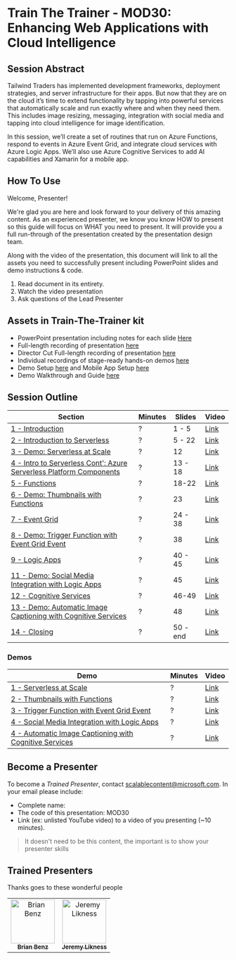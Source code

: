 # Train The Trainer - MOD30: Enhancing Web Applications with Cloud Intelligence

## Session Abstract

Tailwind Traders has implemented development frameworks, deployment strategies, and server infrastructure for their apps. But now that they are on the cloud it’s time to extend functionality by tapping into powerful services that automatically scale and run exactly where and when they need them. This includes image resizing, messaging, integration with social media and tapping into cloud intelligence for image identification.

In this session, we’ll create a set of routines that run on Azure Functions, respond to events in Azure Event Grid, and integrate cloud services with Azure Logic Apps. We’ll also use Azure Cognitive Services to add AI capabilities and Xamarin for a mobile app.

## How To Use

Welcome, Presenter!

We're glad you are here and look forward to your delivery of this amazing content. As an experienced presenter, we know you know HOW to present so this guide will focus on WHAT you need to present. It will provide you a full run-through of the presentation created by the presentation design team.

Along with the video of the presentation, this document will link to all the assets you need to successfully present including PowerPoint slides and demo instructions &
code.

1. Read document in its entirety.
2. Watch the video presentation
3. Ask questions of the Lead Presenter

## Assets in Train-The-Trainer kit

- PowerPoint presentation including notes for each slide [Here](https://#)
- Full-length recording of presentation [here](https://#)
- Director Cut Full-length recording of presentation [here](https://#)
- Individual recordings of stage-ready hands-on demos [here](https://#)
- Demo Setup [here](Setup.md) and Mobile App Setup [here](MOBILE-APP-README.md)
- Demo Walkthrough and Guide [here](Demos.md)

## Session Outline

| Section  | Minutes | Slides | Video |
|----------|----------|-------|-----|
|[1 - Introduction](README.md)| ? | 1 - 5 | [Link](https://globaleventcdn.blob.core.windows.net/assets/ops/ops20/video/02_Presentation_Section_One.mp4)
|[2 - Introduction to Serverless](README.md)| ? | 5 - 22 |[Link](tbd.mp4)
|[3 - Demo: Serverless at Scale](README.md)| ? | 12 |[Link](tbd.mp4)
|[4 - Intro to Serverless Cont': Azure Serverless Platform Components](tbd.md)| ? | 13 - 18 |[Link](tbd.mp4)
|[5 - Functions](README.md)| ? | 18-22 |[Link](tbd.mp4)
|[6 - Demo: Thumbnails with Functions](README.md)| ? | 23 |[Link](tbd.mp4)
|[7 - Event Grid](slides/section/03/README.md)| ? | 24 - 38 |[Link](tbd.mp4)
|[8 - Demo: Trigger Function with Event Grid Event](README.md)|?| 38 |[Link](tbd.mp4)
|[9 - Logic Apps](README.md)| ? | 40 - 45  |[Link]()
|[11 - Demo: Social Media Integration with Logic Apps](README.md)| ? | 45 |[Link](tbd.mp4)
|[12 - Cognitive Services](README.md)| ? | 46-49 |[Link](tbd.mp4)
|[13 - Demo: Automatic Image Captioning with Cognitive Services](README.md)| ? | 48 |[Link](tbd.mp4)
|[14 - Closing](README.md)| ? | 50 - end |[Link](tbd.mp4)

### Demos

| Demo  | Minutes | Video |
|----------|----------|-------|
|[1 - Serverless at Scale](demos.md#demo-1-serverless-for-elastic-scale)|?  |[Link](https://globaleventcdn.blob.core.windows.net/assets/mod/mod30/MOD30_Demo1.mp4)
|[2 - Thumbnails with Functions](demos.md#demo-2-thumbnails-with-functions)|?   |[Link](https://globaleventcdn.blob.core.windows.net/assets/mod/mod30/MOD30_Demo2.mp4)
|[3 - Trigger Function with Event Grid Event ](demos.md#demo-3-trigger-function-with-event-grid-event)|?    |[Link](https://coming.soon)
|[4 - Social Media Integration with Logic Apps ](demos.md#demo-4-social-media-integration-with-logic-apps)|?    |[Link](https://coming.soon)
|[4 - Automatic Image Captioning with Cognitive Services](demos.md#demo-4-automatic-image-captioning-with-logic-apps)|? |[Link](https://coming.soon)



## Become a Presenter

To become a *Trained Presenter*, contact [scalablecontent@microsoft.com](mailto:scalablecontent@microsoft.com). In your email please include:

- Complete name:
- The code of this presentation: MOD30
- Link (ex: unlisted YouTube video) to a video of you presenting (~10 minutes).

> It doesn't need to be this content, the important is to show your presenter skills

## Trained Presenters

Thanks goes to these wonderful people

<!-- ALL-CONTRIBUTORS-LIST:START - Do not remove or modify this section -->
<!-- prettier-ignore -->

<table>
<tr>
    <td align="center"><a href="https://medium.com/@bbenz">
        <img src="https://avatars2.githubusercontent.com/u/2809036?s=400&v=4" width="100px;" alt="Brian Benz"/><br />
        <sub><b>Brian Benz</b></sub></a><br />
            <!-- <a href="https://github.com/neilpeterson/ignite-tour-fy20/commits?author=fboucher" title="talk">📢</a>
            <a href="https://github.com/neilpeterson/ignite-tour-fy20/commits?author=fboucher" title="Documentation">📖</a>  -->
    </td>
    <td align="center"><a href="https://blog.jeremylikness.com/">
        <img src="https://avatars0.githubusercontent.com/u/5479675?s=400&v=4" width="100px;" alt="Jeremy Likness"/><br />
        <sub><b>Jeremy Likness</b></sub></a><br />
            <!-- <a href="https://github.com/neilpeterson/ignite-tour-fy20/commits?author=neilpeterson" title="talk">🎨</a>
            <a href="https://github.com/neilpeterson/ignite-tour-fy20/commits?author=neilpeterson" title="design">📖</a>  -->
    </td>
</tr></table>

<!-- ALL-CONTRIBUTORS-LIST:END -->